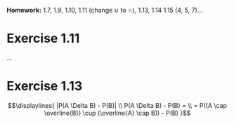 **Homework:** 1.7, 1.9, 1.10, 1.11 (change $\cup$ to $\cap$), 1.13, 1.14 1.15 (4, 5, 7)... 

# Exercise 1.11 
...

# Exercise 1.13
$$\displaylines{
|P(A \Delta B) - P(B)| \\
P(A \Delta B) - P(B) = \\
= P((A \cap \overline{B}) \cup (\overline{A} \cap B)) - P(B)
}$$